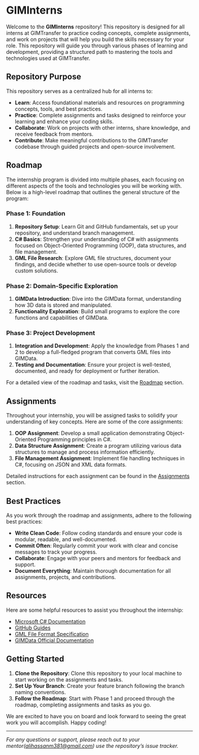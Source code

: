 # GIMInterns

Welcome to the **GIMInterns** repository! This repository is designed for all interns at GIMTransfer to practice coding concepts, complete assignments, and work on projects that will help you build the skills necessary for your role. This repository will guide you through various phases of learning and development, providing a structured path to mastering the tools and technologies used at GIMTransfer.

## Repository Purpose

This repository serves as a centralized hub for all interns to:

- **Learn**: Access foundational materials and resources on programming concepts, tools, and best practices.
- **Practice**: Complete assignments and tasks designed to reinforce your learning and enhance your coding skills.
- **Collaborate**: Work on projects with other interns, share knowledge, and receive feedback from mentors.
- **Contribute**: Make meaningful contributions to the GIMTransfer codebase through guided projects and open-source involvement.

## Roadmap

The internship program is divided into multiple phases, each focusing on different aspects of the tools and technologies you will be working with. Below is a high-level roadmap that outlines the general structure of the program:

### Phase 1: Foundation

1. **Repository Setup**: Learn Git and GitHub fundamentals, set up your repository, and understand branch management.
2. **C# Basics**: Strengthen your understanding of C# with assignments focused on Object-Oriented Programming (OOP), data structures, and file management.
3. **GML File Research**: Explore GML file structures, document your findings, and decide whether to use open-source tools or develop custom solutions.

### Phase 2: Domain-Specific Exploration

1. **GIMData Introduction**: Dive into the GIMData format, understanding how 3D data is stored and manipulated.
2. **Functionality Exploration**: Build small programs to explore the core functions and capabilities of GIMData.

### Phase 3: Project Development

1. **Integration and Development**: Apply the knowledge from Phases 1 and 2 to develop a full-fledged program that converts GML files into GIMData.
2. **Testing and Documentation**: Ensure your project is well-tested, documented, and ready for deployment or further iteration.

For a detailed view of the roadmap and tasks, visit the [Roadmap](https://github.com/adev3141/GIMInterns/wiki/2024-2nd-batch-of-interns-GML--%E2%80%90--GIMData-roadmap) section.

## Assignments

Throughout your internship, you will be assigned tasks to solidify your understanding of key concepts. Here are some of the core assignments:

1. **OOP Assignment**: Develop a small application demonstrating Object-Oriented Programming principles in C#.
2. **Data Structure Assignment**: Create a program utilizing various data structures to manage and process information efficiently.
3. **File Management Assignment**: Implement file handling techniques in C#, focusing on JSON and XML data formats.

Detailed instructions for each assignment can be found in the [Assignments](#) section.

## Best Practices

As you work through the roadmap and assignments, adhere to the following best practices:

- **Write Clean Code**: Follow coding standards and ensure your code is modular, readable, and well-documented.
- **Commit Often**: Regularly commit your work with clear and concise messages to track your progress.
- **Collaborate**: Engage with your peers and mentors for feedback and support.
- **Document Everything**: Maintain thorough documentation for all assignments, projects, and contributions.

## Resources

Here are some helpful resources to assist you throughout the internship:

- [Microsoft C# Documentation](https://docs.microsoft.com/en-us/dotnet/csharp/)
- [GitHub Guides](https://guides.github.com/)
- [GML File Format Specification](#)
- [GIMData Official Documentation](#)

## Getting Started

1. **Clone the Repository**: Clone this repository to your local machine to start working on the assignments and tasks.
2. **Set Up Your Branch**: Create your feature branch following the branch naming conventions.
3. **Follow the Roadmap**: Start with Phase 1 and proceed through the roadmap, completing assignments and tasks as you go.

We are excited to have you on board and look forward to seeing the great work you will accomplish. Happy coding!

---

*For any questions or support, please reach out to your mentor(alihassanm381@gmail.com) use the repository’s issue tracker.*
